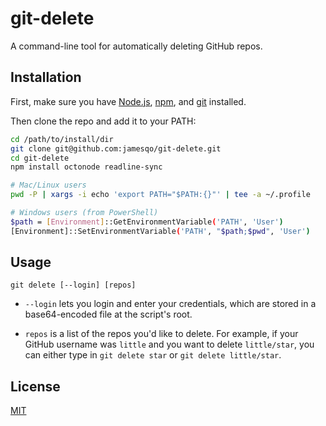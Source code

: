 # git-delete

A command-line tool for automatically deleting GitHub repos.

## Installation

First, make sure you have [Node.js](https://nodejs.org/en/download/package-manager/), [npm](https://www.npmjs.com/), and [git](https://git-scm.com/download) installed.

Then clone the repo and add it to your PATH:

```bash
cd /path/to/install/dir
git clone git@github.com:jamesqo/git-delete.git
cd git-delete
npm install octonode readline-sync

# Mac/Linux users
pwd -P | xargs -i echo 'export PATH="$PATH:{}"' | tee -a ~/.profile

# Windows users (from PowerShell)
$path = [Environment]::GetEnvironmentVariable('PATH', 'User')
[Environment]::SetEnvironmentVariable('PATH', "$path;$pwd", 'User')
```

## Usage

```
git delete [--login] [repos]
```

- `--login` lets you login and enter your credentials, which are stored in a base64-encoded file at the script's root.

- `repos` is a list of the repos you'd like to delete. For example, if your GitHub username was `little` and you want to delete `little/star`, you can either type in `git delete star` or `git delete little/star`.

## License

[MIT](LICENSE)
